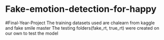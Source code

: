 # Fake-emotion-detection-for-happy
#Final-Year-Project
The training datasets used are chalearn from kaggle and fake smile master
The testing folders(fake_rt, true_rt) were created on our own to test the model
